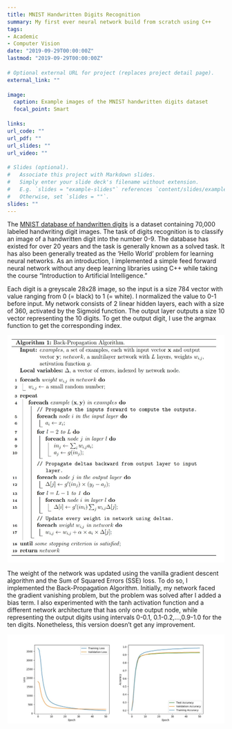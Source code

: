 ```yaml
---
title: MNIST Handwritten Digits Recognition
summary: My first ever neural network build from scratch using C++
tags:
- Academic
- Computer Vision
date: "2019-09-29T00:00:00Z"
lastmod: "2019-09-29T00:00:00Z"

# Optional external URL for project (replaces project detail page).
external_link: ""

image:
  caption: Example images of the MNIST handwritten digits dataset
  focal_point: Smart

links:
url_code: ""
url_pdf: ""
url_slides: ""
url_video: ""

# Slides (optional).
#   Associate this project with Markdown slides.
#   Simply enter your slide deck's filename without extension.
#   E.g. `slides = "example-slides"` references `content/slides/example-slides.md`.
#   Otherwise, set `slides = ""`.
slides: ""
---
```


The [MNIST database of handwritten digits](http://yann.lecun.com/exdb/mnist/) is a dataset containing 70,000 labeled handwriting digit images. The task of digits recognition is to classify an image of a handwritten digit into the number 0-9. The database has existed for over 20 years and the task is generally known as a solved task. It has also been generally treated as the ‘Hello World’ problem for learning neural networks. As an introduction, I implemented a simple feed forward neural network without any deep learning libraries using C++ while taking the course “Introduction to Artificial Intelligence.”

Each digit is a greyscale 28x28 image, so the input is a size 784 vector with value ranging from 0 (= black) to 1 (= white). I normalized the value to 0-1 before input. My network consists of 2 linear hidden layers, each with a size of 360, activated by the Sigmoid function. The output layer outputs a size 10 vector representing the 10 digits. To get the output digit, I use the argmax function to get the corresponding index. 

![Back Propagation](backprop.jpg "Pseudocode of the back propagation algorithm. I immplemented this in C++")

The weight of the network was updated using the vanilla gradient descent algorithm and the Sum of Squared Errors (SSE) loss. To do so, I implemented the Back-Propagation Algorithm. Initially, my network faced the gradient vanishing problem, but the problem was solved after I added a bias term. I also experimented with the tanh activation function and a different network architecture that has only one output node, while representing the output digits using intervals 0-0.1, 0.1-0.2,...,0.9-1.0 for the ten digits. Nonetheless, this version doesn’t get any improvement. 

![Training Graph](train.jpg "The training curve of my first ever neural network. I was able to achieve accuracy higher than 0.9 for the test dataset.")